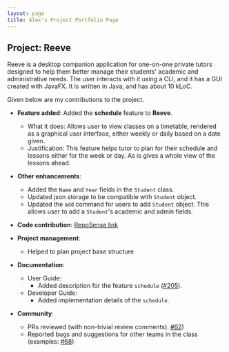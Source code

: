 ```yaml
---
layout: page
title: Alex's Project Portfolio Page
---
```


## Project: Reeve

Reeve is a desktop companion application for one-on-one private tutors designed to help them better manage their students' academic and administrative needs.
The user interacts with it using a CLI, and it has a GUI created with JavaFX. It is written in Java, and has about 10 kLoC.

Given below are my contributions to the project.

* **Feature added**: Added the **schedule** feature to **Reeve**.
  * What it does: Allows user to view classes on a timetable, rendered as a graphical user interface, either weekly or daily based on a date given.
  * Justification: This feature helps tutor to plan for their schedule and lessons either for the week or day. As is gives a whole view of the lessons ahead. 

* **Other enhancements**:
  * Added the `Name` and `Year` fields in the `Student` class.
  * Updated json storage to be compatible with `Student` object.
  * Updated the `add` command for users to add `Student` object. This allows user to add a `Student`'s academic and admin fields.
  
* **Code contribution**: [RepoSense link](https://nus-cs2103-ay2021s1.github.io/tp-dashboard/#breakdown=true&search=alexcqy)

* **Project management**:
  * Helped to plan project base structure

* **Documentation**:
  * User Guide:
    * Added description for the feature `schedule` ([\#205](https://github.com/AY2021S1-CS2103T-W15-2/tp/pull/205)).
  * Developer Guide:
    * Added implementation details of the `schedule`.

* **Community**:
  * PRs reviewed (with non-trivial review comments): [#62](https://github.com/AY2021S1-CS2103T-W15-2/tp/pull/62))
  * Reported bugs and suggestions for other teams in the class (examples: [#68](https://github.com/AY2021S1-CS2103T-W15-2/tp/pull/68))

